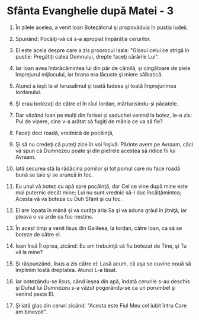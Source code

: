 # Sf&#226;nta Evanghelie dup&#259; Matei - 3

1. În zilele acelea, a venit Ioan Botezătorul şi propovăduia în pustia Iudeii, 

2. Spunând: Pocăiţi-vă că s-a apropiat împărăţia cerurilor. 

3. El este acela despre care a zis proorocul Isaia: "Glasul celui ce strigă în pustie: Pregătiţi calea Domnului, drepte faceţi cărările Lui". 

4. Iar Ioan avea îmbrăcămintea lui din păr de cămilă, şi cingătoare de piele împrejurul mijlocului, iar hrana era lăcuste şi miere sălbatică. 

5. Atunci a ieşit la el Ierusalimul şi toată Iudeea şi toată împrejurimea Iordanului. 

6. Şi erau botezaţi de către el în râul Iordan, mărturisindu-şi păcatele. 

7. Dar văzând Ioan pe mulţi din farisei şi saduchei venind la botez, le-a zis: Pui de vipere, cine v-a arătat să fugiţi de mânia ce va să fie? 

8. Faceţi deci roadă, vrednică de pocăinţă, 

9. Şi să nu credeţi că puteţi zice în voi înşivă: Părinte avem pe Avraam, căci vă spun că Dumnezeu poate şi din pietrele acestea să ridice fii lui Avraam. 

10. Iată securea stă la rădăcina pomilor şi tot pomul care nu face roadă bună se taie şi se aruncă în foc. 

11. Eu unul vă botez cu apă spre pocăinţă, dar Cel ce vine după mine este mai puternic decât mine; Lui nu sunt vrednic să-I duc încălţămintea; Acesta vă va boteza cu Duh Sfânt şi cu foc. 

12. El are lopata în mână şi va curăţa aria Sa şi va aduna grâul în jitniţă, iar pleava o va arde cu foc nestins. 

13. În acest timp a venit Iisus din Galileea, la Iordan, către Ioan, ca să se boteze de către el. 

14. Ioan însă Îl oprea, zicând: Eu am trebuinţă să fiu botezat de Tine, şi Tu vii la mine? 

15. Şi răspunzând, Iisus a zis către el: Lasă acum, că aşa se cuvine nouă să împlinim toată dreptatea. Atunci L-a lăsat. 

16. Iar botezându-se Iisus, când ieşea din apă, îndată cerurile s-au deschis şi Duhul lui Dumnezeu s-a văzut pogorându-se ca un porumbel şi venind peste El. 

17. Şi iată glas din ceruri zicând: "Acesta este Fiul Meu cel iubit întru Care am binevoit". 

